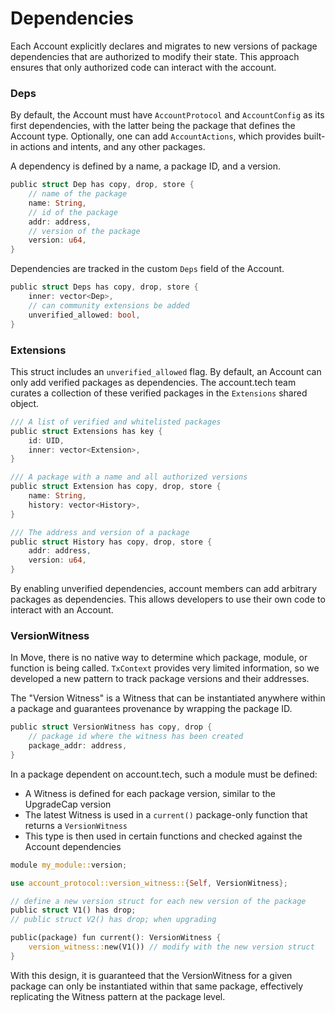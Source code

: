 # Dependencies

Each Account explicitly declares and migrates to new versions of package dependencies that are authorized to modify their state. This approach ensures that only authorized code can interact with the account.

### Deps

By default, the Account must have `AccountProtocol` and `AccountConfig` as its first dependencies, with the latter being the package that defines the Account type. Optionally, one can add `AccountActions`, which provides built-in actions and intents, and any other packages.

A dependency is defined by a name, a package ID, and a version.

```rust
public struct Dep has copy, drop, store {
    // name of the package
    name: String,
    // id of the package
    addr: address,
    // version of the package
    version: u64,
}
```

Dependencies are tracked in the custom `Deps` field of the Account.

```rust
public struct Deps has copy, drop, store {
    inner: vector<Dep>,
    // can community extensions be added
    unverified_allowed: bool,
}
```

### Extensions

This struct includes an `unverified_allowed` flag. By default, an Account can only add verified packages as dependencies. The account.tech team curates a collection of these verified packages in the `Extensions` shared object.

```rust
/// A list of verified and whitelisted packages
public struct Extensions has key {
    id: UID,
    inner: vector<Extension>,
}

/// A package with a name and all authorized versions
public struct Extension has copy, drop, store {
    name: String,
    history: vector<History>,
}

/// The address and version of a package
public struct History has copy, drop, store {
    addr: address,
    version: u64,
}
```

By enabling unverified dependencies, account members can add arbitrary packages as dependencies. This allows developers to use their own code to interact with an Account.

### VersionWitness

In Move, there is no native way to determine which package, module, or function is being called. `TxContext` provides very limited information, so we developed a new pattern to track package versions and their addresses.

The "Version Witness" is a Witness that can be instantiated anywhere within a package and guarantees provenance by wrapping the package ID.

```rust
public struct VersionWitness has copy, drop {
    // package id where the witness has been created
    package_addr: address,
}
```

In a package dependent on account.tech, such a module must be defined:

* A Witness is defined for each package version, similar to the UpgradeCap version
* The latest Witness is used in a `current()` package-only function that returns a `VersionWitness`
* This type is then used in certain functions and checked against the Account dependencies

```rust
module my_module::version;

use account_protocol::version_witness::{Self, VersionWitness};

// define a new version struct for each new version of the package
public struct V1() has drop;
// public struct V2() has drop; when upgrading

public(package) fun current(): VersionWitness {
    version_witness::new(V1()) // modify with the new version struct
}
```

With this design, it is guaranteed that the VersionWitness for a given package can only be instantiated within that same package, effectively replicating the Witness pattern at the package level.

